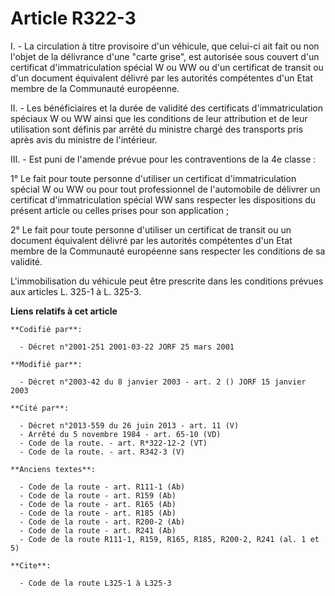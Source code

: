 # Article R322-3

I. - La circulation à titre provisoire d'un véhicule, que celui-ci ait fait ou non l'objet de la délivrance d'une "carte
grise", est autorisée sous couvert d'un certificat d'immatriculation spécial W ou WW ou d'un certificat de transit ou d'un
document équivalent délivré par les autorités compétentes d'un Etat membre de la Communauté européenne.

II. - Les bénéficiaires et la durée de validité des certificats d'immatriculation spéciaux W ou WW ainsi que les conditions
de leur attribution et de leur utilisation sont définis par arrêté du ministre chargé des transports pris après avis du
ministre de l'intérieur.

III. - Est puni de l'amende prévue pour les contraventions de la 4e classe :

1° Le fait pour toute personne d'utiliser un certificat d'immatriculation spécial W ou WW ou pour tout professionnel de
l'automobile de délivrer un certificat d'immatriculation spécial WW sans respecter les dispositions du présent article ou
celles prises pour son application ;

2° Le fait pour toute personne d'utiliser un certificat de transit ou un document équivalent délivré par les autorités
compétentes d'un Etat membre de la Communauté européenne sans respecter les conditions de sa validité.

L'immobilisation du véhicule peut être prescrite dans les conditions prévues aux articles L. 325-1 à L. 325-3.

**Liens relatifs à cet article**

	**Codifié par**:

	  - Décret n°2001-251 2001-03-22 JORF 25 mars 2001

	**Modifié par**:

	  - Décret n°2003-42 du 8 janvier 2003 - art. 2 () JORF 15 janvier 2003

	**Cité par**:

	  - Décret n°2013-559 du 26 juin 2013 - art. 11 (V)
	  - Arrêté du 5 novembre 1984 - art. 65-10 (VD)
	  - Code de la route. - art. R*322-12-2 (VT)
	  - Code de la route. - art. R342-3 (V)

	**Anciens textes**:

	  - Code de la route - art. R111-1 (Ab)
	  - Code de la route - art. R159 (Ab)
	  - Code de la route - art. R165 (Ab)
	  - Code de la route - art. R185 (Ab)
	  - Code de la route - art. R200-2 (Ab)
	  - Code de la route - art. R241 (Ab)
	  - Code de la route R111-1, R159, R165, R185, R200-2, R241 (al. 1 et 5)

	**Cite**:

	  - Code de la route L325-1 à L325-3
